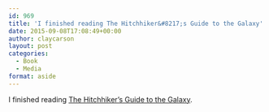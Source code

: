 ```yaml
---
id: 969
title: 'I finished reading The Hitchhiker&#8217;s Guide to the Galaxy'
date: 2015-09-08T17:08:49+00:00
author: claycarson
layout: post
categories: 
  - Book
  - Media
format: aside
---
```

I finished reading [The Hitchhiker&#8217;s Guide to the Galaxy](http://amazon.com/exec/obidos/ASIN/0345391802/claycarson0c-20).<!--more-->